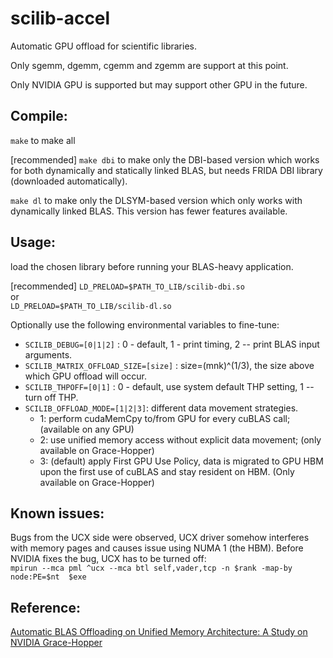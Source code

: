 # scilib-accel
Automatic GPU offload for scientific libraries. 

Only sgemm, dgemm, cgemm and zgemm are support at this point. 

Only NVIDIA GPU is supported but may support other GPU in the future. 

## Compile: 
`make` to make all 

[recommended] `make dbi` to make only the DBI-based version which works for both dynamically and statically linked BLAS, but needs FRIDA DBI library (downloaded automatically). 

`make dl` to make only the DLSYM-based version which only works with dynamically linked BLAS. This version has fewer features available.  


## Usage: 
load the chosen library before running your BLAS-heavy application.  

[recommended] `LD_PRELOAD=$PATH_TO_LIB/scilib-dbi.so` <br /> 
or  
`LD_PRELOAD=$PATH_TO_LIB/scilib-dl.so`   

Optionally use the following environmental variables to fine-tune: <br />
- `SCILIB_DEBUG=[0|1|2]` : 0 - default, 1 - print timing, 2 -- print BLAS input arguments. <br />
- `SCILIB_MATRIX_OFFLOAD_SIZE=[size]` : size=(mnk)^(1/3), the size above which GPU offload will occur. <br />
- `SCILIB_THPOFF=[0|1]` : 0 - default, use system default THP setting, 1 -- turn off THP.  <br />
- `SCILIB_OFFLOAD_MODE=[1|2|3]`: different data movement strategies.  <br/>
  - 1: perform cudaMemCpy to/from GPU for every cuBLAS call;  (available on any GPU)  
  - 2: use unified memory access without explicit data movement;  (only available on Grace-Hopper)
  - 3: (default) apply First GPU Use Policy, data is migrated to GPU HBM upon the first use of cuBLAS and stay resident on HBM. (Only available on Grace-Hopper)

## Known issues: 
Bugs from the UCX side were observed, UCX driver somehow interferes with memory pages and causes issue using NUMA 1 (the HBM). Before NVIDIA fixes the bug, UCX has to be turned off: <br /> 
`mpirun --mca pml ^ucx --mca btl self,vader,tcp -n $rank -map-by node:PE=$nt  $exe`

## Reference: 
[Automatic BLAS Offloading on Unified Memory Architecture: A Study on NVIDIA Grace-Hopper](https://arxiv.org/abs/2404.13195)
